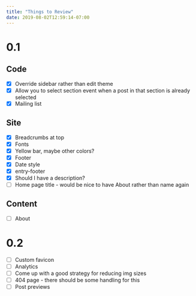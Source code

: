 ```yaml
---
title: "Things to Review"
date: 2019-08-02T12:59:14-07:00
---
```


# 0.1

## Code
- [x] Override sidebar rather than edit theme
- [x] Allow you to select section event when a post in that section is already selected
- [x] Mailing list

## Site
- [x] Breadcrumbs at top
- [x] Fonts
- [x] Yellow bar, maybe other colors?
- [x] Footer
- [x] Date style
- [x] entry-footer
- [x] Should I have a description?
- [ ] Home page title - would be nice to have About rather than name again

## Content
  - [ ] About

# 0.2
- [ ] Custom favicon
- [ ] Analytics
- [ ] Come up with a good strategy for reducing img sizes
- [ ] 404 page - there should be some handling for this
- [ ] Post previews